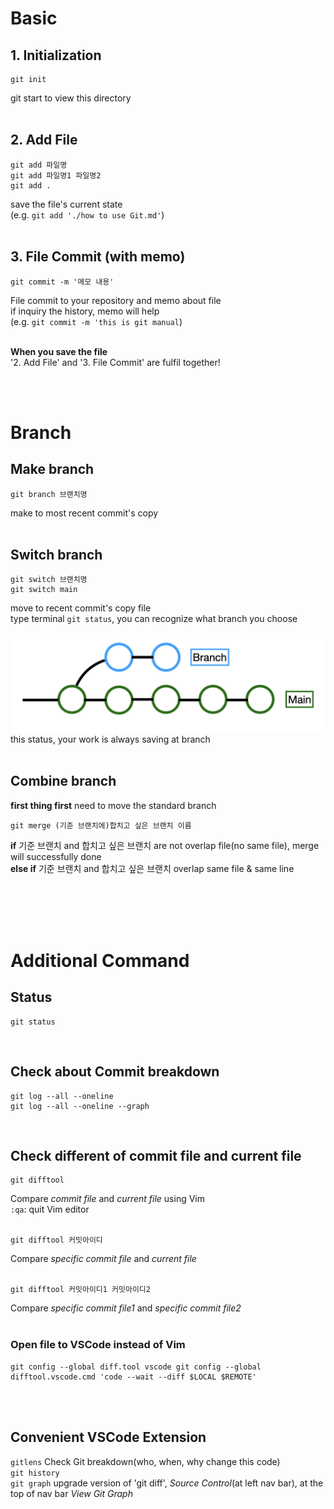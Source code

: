 <h1>Basic</h1>
<h2>1. Initialization</h2>   

```
git init
```
git start to view this directory
<br><br>

<h2>2. Add File</h2>

```
git add 파일명
git add 파일명1 파일명2
git add .
```
save the file's current state<br>
(e.g. `git add './how to use Git.md'`)
<br><br>

<h2>3. File Commit (with memo)</h2>

```
git commit -m '메모 내용'
```
File commit to your repository and memo about file<br>
if inquiry the history, memo will help<br>
(e.g. `git commit -m 'this is git manual`)<br><br>

**When you save the file**<br>
'2. Add File' and '3. File Commit' are fulfil together!

<br><br>
<h1>Branch</h1>
<h2>Make branch</h2>

```
git branch 브랜치명
```
make to most recent commit's copy
<br><br>

<h2>Switch branch</h2>

```
git switch 브랜치명
git switch main
```
move to recent commit's copy file<br>
type terminal `git status`, you can recognize what branch you choose
<br><br>
![BranchImg](imgOfBranch.png)
this status, your work is always saving at branch
<br><br>

<h2>Combine branch</h2>

**first thing first** need to move the standard branch

```
git merge (기준 브랜치에)합치고 싶은 브랜치 이름
```
**if** 기준 브랜치 and 합치고 싶은 브랜치 are not overlap file(no same file), merge will successfully done<br>
**else if** 기준 브랜치 and 합치고 싶은 브랜치 overlap same file & same line


<br><br><br><br>




<h1>Additional Command</h1>
<h2>Status</h2>

```
git status
```
<br>
<h2>Check about Commit breakdown</h2>

```
git log --all --oneline
git log --all --oneline --graph
```
<br>
<h2>Check different of commit file and current file</h2>

```
git difftool
```
Compare *commit file* and *current file* using Vim<br>
`:qa`: quit Vim editor
<br><br>
```
git difftool 커밋아이디
```
Compare *specific commit file* and *current file*<br><br>
```
git difftool 커밋아이디1 커밋아이디2
```
Compare *specific commit file1* and *specific commit file2*<br><br>

<h3>Open file to VSCode instead of Vim</h3>

```
git config --global diff.tool vscode git config --global difftool.vscode.cmd 'code --wait --diff $LOCAL $REMOTE'
```
<br><br>



<h2>Convenient VSCode Extension</h2>

`gitlens` Check Git breakdown(who, when, why change this code)<br>
`git history`<br>
`git graph` upgrade version of 'git diff', *Source Control*(at left nav bar), at the top of nav bar *View Git Graph* <br>